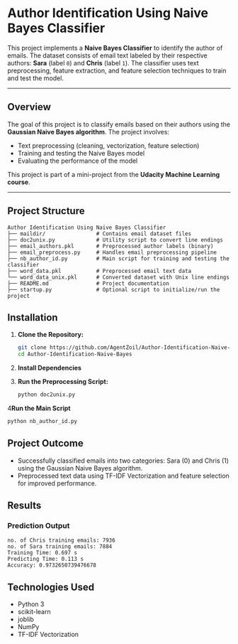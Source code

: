 # Author Identification Using Naive Bayes Classifier

This project implements a **Naive Bayes Classifier** to identify the author of emails. The dataset consists of email text labeled by their respective authors: **Sara** (label `0`) and **Chris** (label `1`). The classifier uses text preprocessing, feature extraction, and feature selection techniques to train and test the model.

---

## Overview

The goal of this project is to classify emails based on their authors using the **Gaussian Naive Bayes algorithm**. The project involves:
- Text preprocessing (cleaning, vectorization, feature selection)
- Training and testing the Naive Bayes model
- Evaluating the performance of the model

This project is part of a mini-project from the **Udacity Machine Learning course**.

---

## Project Structure

```plaintext
Author Identification Using Naive Bayes Classifier
├── maildir/                # Contains email dataset files
├── doc2unix.py             # Utility script to convert line endings
├── email_authors.pkl       # Preprocessed author labels (binary)
├── email_preprocess.py     # Handles email preprocessing pipeline
├── nb_author_id.py         # Main script for training and testing the classifier
├── word_data.pkl           # Preprocessed email text data
└── word_data_unix.pkl      # Converted dataset with Unix line endings
├── README.md               # Project documentation
├── startup.py              # Optional script to initialize/run the project
```
## Installation


1. **Clone the Repository:**

   ```bash
   git clone https://github.com/AgentZoil/Author-Identification-Naive-Bayes.git
   cd Author-Identification-Naive-Bayes
   ```

2. **Install Dependencies**



3. **Run the Preprocessing Script:**

   ```bash
   python doc2unix.py
   ```
   
4**Run the Main Script**

   ```bash
   python nb_author_id.py
   ```


## Project Outcome

- Successfully classified emails into two categories: Sara (0) and Chris (1) using the Gaussian Naive Bayes algorithm.
- Preprocessed text data using TF-IDF Vectorization and feature selection for improved performance.

## Results

### Prediction Output

```
no. of Chris training emails: 7936
no. of Sara training emails: 7884
Training Time: 0.697 s
Predicting Time: 0.113 s
Accuracy: 0.9732650739476678
```




## Technologies Used

- Python 3
- scikit-learn
- joblib
- NumPy
- TF-IDF Vectorization

##
